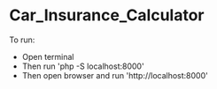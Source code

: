 ﻿# Car_Insurance_Calculator
To run:
* Open terminal
* Then run 'php -S localhost:8000'
* Then open browser and run 'http://localhost:8000'
